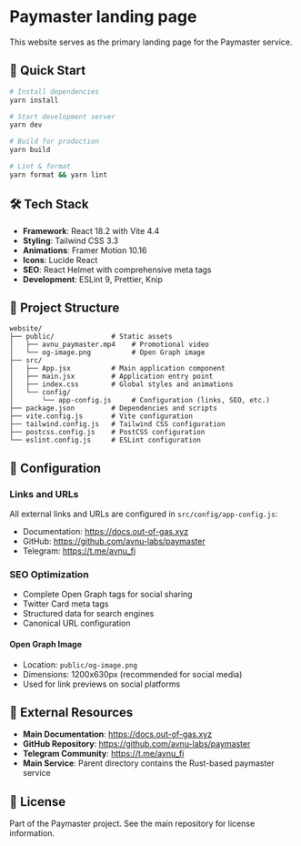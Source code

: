# Paymaster landing page

This website serves as the primary landing page for the Paymaster service.

## 🚀 Quick Start

```bash
# Install dependencies
yarn install

# Start development server
yarn dev

# Build for production
yarn build

# Lint & format
yarn format && yarn lint
```

## 🛠️ Tech Stack

- **Framework**: React 18.2 with Vite 4.4
- **Styling**: Tailwind CSS 3.3
- **Animations**: Framer Motion 10.16
- **Icons**: Lucide React
- **SEO**: React Helmet with comprehensive meta tags
- **Development**: ESLint 9, Prettier, Knip

## 📁 Project Structure

```
website/
├── public/              # Static assets
│   ├── avnu_paymaster.mp4    # Promotional video
│   └── og-image.png          # Open Graph image
├── src/
│   ├── App.jsx          # Main application component
│   ├── main.jsx         # Application entry point
│   ├── index.css        # Global styles and animations
│   └── config/
│       └── app-config.js     # Configuration (links, SEO, etc.)
├── package.json         # Dependencies and scripts
├── vite.config.js       # Vite configuration
├── tailwind.config.js   # Tailwind CSS configuration
├── postcss.config.js    # PostCSS configuration
└── eslint.config.js     # ESLint configuration
```

## 🔧 Configuration

### Links and URLs
All external links and URLs are configured in `src/config/app-config.js`:
- Documentation: https://docs.out-of-gas.xyz
- GitHub: https://github.com/avnu-labs/paymaster
- Telegram: https://t.me/avnu_fi

### SEO Optimization
- Complete Open Graph tags for social sharing
- Twitter Card meta tags
- Structured data for search engines
- Canonical URL configuration

#### Open Graph Image
- Location: `public/og-image.png`
- Dimensions: 1200x630px (recommended for social media)
- Used for link previews on social platforms

## 🔗 External Resources

- **Main Documentation**: https://docs.out-of-gas.xyz
- **GitHub Repository**: https://github.com/avnu-labs/paymaster
- **Telegram Community**: https://t.me/avnu_fi
- **Main Service**: Parent directory contains the Rust-based paymaster service

## 📄 License

Part of the Paymaster project. See the main repository for license information.